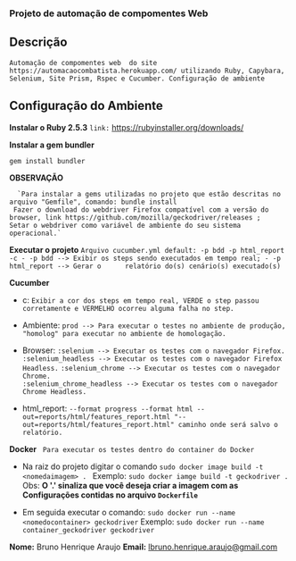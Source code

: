 ### Projeto de automação de compomentes Web ###


## Descrição ##

  `Automação de compomentes web  do site  https://automacaocombatista.herokuapp.com/ utilizando Ruby, Capybara, Selenium, Site Prism, Rspec e Cucumber.
    Configuração de ambiente`

## Configuração do Ambiente ##

**Instalar o Ruby 2.5.3**
 `link:` https://rubyinstaller.org/downloads/

**Instalar a gem bundler**

  `gem install bundler`

**OBSERVAÇÃO**

      `Para instalar a gems utilizadas no projeto que estão descritas no arquivo "Gemfile", comando: bundle install
     Fazer o download do webdriver Firefox compatível com a versão do browser, link https://github.com/mozilla/geckodriver/releases ;
    Setar o webdriver como variável de ambiente do seu sistema operacional.`

**Executar o projeto**
  `Arquivo cucumber.yml default: -p bdd -p html_report -c - -p bdd --> Exibir os steps sendo executados em tempo real; - -p html_report --> Gerar o      relatório do(s) cenário(s) executado(s)`

**Cucumber**
  - c: `Exibir a cor dos steps em tempo real, VERDE o step passou corretamente e VERMELHO ocorreu alguma falha no step.`

  - Ambiente: `prod --> Para executar o testes no ambiente de produção, "homolog" para executar no ambiente de homologação.`

  - Browser: `:selenium --> Executar os testes com o navegador Firefox.`
             `:selenium_headless --> Executar os testes com o navegador Firefox Headless.`
             `:selenium_chrome --> Executar os testes com o navegador Chrome.`  
             `:selenium_chrome_headless --> Executar os testes com o navegador Chrome Headless.`  
  - html_report: `--format progress --format html --out=reports/html/features_report.html "--out=reports/html/features_report.html" caminho onde será salvo o relatório.`

**Docker**
  ` Para executar os testes dentro do container do Docker`

  - Na raiz do projeto digitar o comando `sudo docker image build -t <nomedaimagem> . `
    Exemplo: `sudo docker iamge build -t geckodriver .`
      Obs: **O '.' sinaliza que você deseja criar a imagem com as Configurações contidas no arquivo `Dockerfile`**

  - Em seguida executar o comando: `sudo docker run --name <nomedocontainer> geckodriver`
      Exemplo: `sudo docker run --name container_geckodriver geckodriver`


**Nome:** Bruno Henrique Araujo
**Email:** lbruno.henrique.araujo@gmail.com
